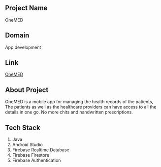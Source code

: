 ## Project Name

OneMED

## Domain

App development

## Link

[OneMED](https://github.com/thedipankar/OneMED)

## About Project

OneMED is a mobile app for managing the health records of the patients, The patients as well as the healthcare providers can have access to all the details
in one go. No more chits and handwritten prescriptions. 

## Tech Stack

1. Java
2. Android Studio
3. Firebase Realtime Database
4. Firebase Firestore 
5. Firebase Authentication


